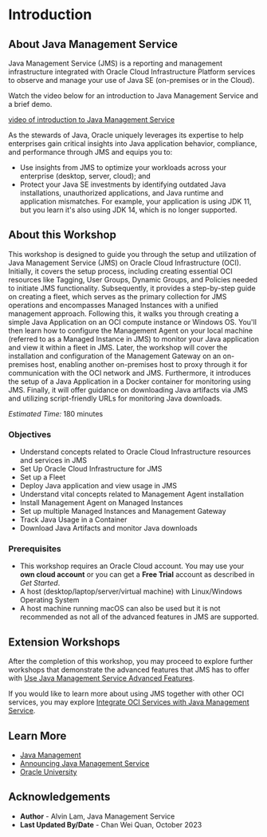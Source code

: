 # Introduction

## About Java Management Service

Java Management Service (JMS) is a reporting and management infrastructure integrated with Oracle Cloud Infrastructure Platform services to observe and manage your use of Java SE (on-premises or in the Cloud).

Watch the video below for an introduction to Java Management Service and a brief demo.

[video of introduction to Java Management Service](youtube:YCgJxqvglCI)


As the stewards of Java, Oracle uniquely leverages its expertise to help enterprises gain critical insights into Java application behavior, compliance, and performance through JMS and equips you to:

* Use insights from JMS to optimize your workloads across your enterprise (desktop, server, cloud); and
* Protect your Java SE investments by identifying outdated Java installations, unauthorized applications, and Java runtime and application mismatches. For example, your application is using JDK 11, but you learn it's also using JDK 14, which is no longer supported.


## About this Workshop

This workshop is designed to guide you through the setup and utilization of Java Management Service (JMS) on Oracle Cloud Infrastructure (OCI). Initially, it covers the setup process, including creating essential OCI resources like Tagging, User Groups, Dynamic Groups, and Policies needed to initiate JMS functionality. Subsequently, it provides a step-by-step guide on creating a fleet, which serves as the primary collection for JMS operations and encompasses Managed Instances with a unified management approach. Following this, it walks you through creating a simple Java Application on an OCI compute instance or Windows OS. You'll then learn how to configure the Management Agent on your local machine (referred to as a Managed Instance in JMS) to monitor your Java application and view it within a fleet in JMS. Later, the workshop will cover the installation and configuration of the Management Gateway on an on-premises host, enabling another on-premises host to proxy through it for communication with the OCI network and JMS. Furthermore, it introduces the setup of a Java Application in a Docker container for monitoring using JMS. Finally, it will offer guidance on downloading Java artifacts via JMS and utilizing script-friendly URLs for monitoring Java downloads.

*Estimated Time:* 180 minutes

### Objectives

* Understand concepts related to Oracle Cloud Infrastructure resources and services in JMS
* Set Up Oracle Cloud Infrastructure for JMS
* Set up a Fleet
* Deploy Java application and view usage in JMS
* Understand vital concepts related to Management Agent installation
* Install Management Agent on Managed Instances
* Set up multiple Managed Instances and Management Gateway
* Track Java Usage in a Container
* Download Java Artifacts and monitor Java downloads


### Prerequisites

* This workshop requires an Oracle Cloud account. You may use your **own cloud account** or you can get a **Free Trial** account as described in *Get Started*.
* A host (desktop/laptop/server/virtual machine) with Linux/Windows Operating System
* A host machine running macOS can also be used but it is not recommended as not all of the advanced features in JMS are supported.

## Extension Workshops

After the completion of this workshop, you may proceed to explore further workshops that demonstrate the advanced features that JMS has to offer with [Use Java Management Service Advanced Features](https://apexapps.oracle.com/pls/apex/dbpm/r/livelabs/view-workshop?wid=3202).

If you would like to learn more about using JMS together with other OCI services, you may explore [Integrate OCI Services with Java Management Service](https://apexapps.oracle.com/pls/apex/dbpm/r/livelabs/view-workshop?wid=3203).


## Learn More

* [Java Management](https://docs.oracle.com/en-us/iaas/jms/index.html)
* [Announcing Java Management Service](https://blogs.oracle.com/java/post/announcing-java-management-service)
* [Oracle University](https://mylearn.oracle.com/ou/home)


## Acknowledgements

* **Author** - Alvin Lam, Java Management Service
* **Last Updated By/Date** - Chan Wei Quan, October 2023

